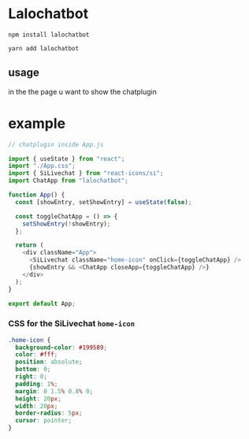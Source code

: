 # Lalochatbot

```shell
npm install lalochatbot
```

```shell
yarn add lalochatbot
```

## usage

in the the page u want to show the chatplugin

# example

```js
// chatplugin inside App.js

import { useState } from "react";
import "./App.css";
import { SiLivechat } from "react-icons/si";
import ChatApp from "lalochatbot";

function App() {
  const [showEntry, setShowEntry] = useState(false);

  const toggleChatApp = () => {
    setShowEntry(!showEntry);
  };

  return (
    <div className="App">
      <SiLivechat className="home-icon" onClick={toggleChatApp} />
      {showEntry && <ChatApp closeApp={toggleChatApp} />}
    </div>
  );
}

export default App;
```

### CSS for the SiLivechat `home-icon`

```css
.home-icon {
  background-color: #199589;
  color: #fff;
  position: absolute;
  bottom: 0;
  right: 0;
  padding: 1%;
  margin: 0 1.5% 0.8% 0;
  height: 20px;
  width: 20px;
  border-radius: 5px;
  cursor: pointer;
}
```
